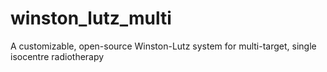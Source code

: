 # winston_lutz_multi
A customizable, open-source Winston-Lutz system for multi-target, single isocentre radiotherapy
